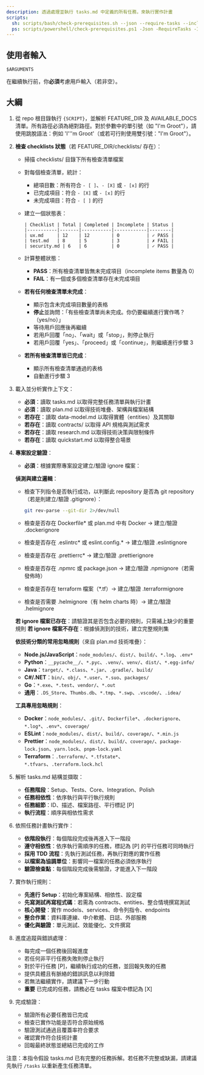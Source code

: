 ```yaml
---
description: 透過處理並執行 tasks.md 中定義的所有任務，來執行實作計畫
scripts:
  sh: scripts/bash/check-prerequisites.sh --json --require-tasks --include-tasks
  ps: scripts/powershell/check-prerequisites.ps1 -Json -RequireTasks -IncludeTasks
---
```


## 使用者輸入

```text
$ARGUMENTS
```

在繼續執行前，你**必須**考慮用戶輸入（若非空）。

## 大綱

1. 從 repo 根目錄執行 `{SCRIPT}`，並解析 FEATURE_DIR 及 AVAILABLE_DOCS 清單。所有路徑必須為絕對路徑。對於參數中的單引號（如 "I'm Groot"），請使用跳脫語法：例如 'I'\''m Groot'（或若可行則使用雙引號："I'm Groot"）。

2. **檢查 checklists 狀態**（若 FEATURE_DIR/checklists/ 存在）：
   - 掃描 checklists/ 目錄下所有檢查清單檔案
   - 對每個檢查清單，統計：
     * 總項目數：所有符合 `- [ ]`、`- [X]` 或 `- [x]` 的行
     * 已完成項目：符合 `- [X]` 或 `- [x]` 的行
     * 未完成項目：符合 `- [ ]` 的行
   - 建立一個狀態表：
     ```
     | Checklist | Total | Completed | Incomplete | Status |
     |-----------|-------|-----------|------------|--------|
     | ux.md     | 12    | 12        | 0          | ✓ PASS |
     | test.md   | 8     | 5         | 3          | ✗ FAIL |
     | security.md | 6   | 6         | 0          | ✓ PASS |
     ```
   - 計算整體狀態：
     * **PASS**：所有檢查清單皆無未完成項目（incomplete items 數量為 0）
     * **FAIL**：有一個或多個檢查清單存在未完成項目
   
   - **若有任何檢查清單未完成**：
     * 顯示包含未完成項目數量的表格
     * **停止**並詢問：「有些檢查清單尚未完成。你仍要繼續進行實作嗎？（yes/no）」
     * 等待用戶回應後再繼續
     * 若用戶回覆「no」、「wait」或「stop」，則停止執行
     * 若用戶回覆「yes」、「proceed」或「continue」，則繼續進行步驟 3
   
   - **若所有檢查清單皆已完成**：
     * 顯示所有檢查清單通過的表格
     * 自動進行步驟 3

3. 載入並分析實作上下文：
   - **必須**：讀取 tasks.md 以取得完整任務清單與執行計畫
   - **必須**：讀取 plan.md 以取得技術堆疊、架構與檔案結構
   - **若存在**：讀取 data-model.md 以取得實體（entities）及其關聯
   - **若存在**：讀取 contracts/ 以取得 API 規格與測試需求
   - **若存在**：讀取 research.md 以取得技術決策與限制條件
   - **若存在**：讀取 quickstart.md 以取得整合場景

4. **專案設定驗證**：
   - **必須**：根據實際專案設定建立/驗證 ignore 檔案：
   
   **偵測與建立邏輯**：
   - 檢查下列指令是否執行成功，以判斷此 repository 是否為 git repository（若是則建立/驗證 .gitignore）：

     ```sh
     git rev-parse --git-dir 2>/dev/null
     ```
   - 檢查是否存在 Dockerfile* 或 plan.md 中有 Docker → 建立/驗證 .dockerignore
   - 檢查是否存在 .eslintrc* 或 eslint.config.* → 建立/驗證 .eslintignore
   - 檢查是否存在 .prettierrc* → 建立/驗證 .prettierignore
   - 檢查是否存在 .npmrc 或 package.json → 建立/驗證 .npmignore（若需發佈時）
   - 檢查是否存在 terraform 檔案（*.tf）→ 建立/驗證 .terraformignore
   - 檢查是否需要 .helmignore（有 helm charts 時）→ 建立/驗證 .helmignore

   **若 ignore 檔案已存在**：請驗證其是否包含必要的規則，只需補上缺少的重要規則
   **若 ignore 檔案不存在**：根據偵測到的技術，建立完整規則集

   **依技術分類的常用忽略規則**（來自 plan.md 技術堆疊）：
   - **Node.js/JavaScript**：`node_modules/`、`dist/`、`build/`、`*.log`、`.env*`
   - **Python**：`__pycache__/`、`*.pyc`、`.venv/`、`venv/`、`dist/`、`*.egg-info/`
   - **Java**：`target/`、`*.class`、`*.jar`、`.gradle/`、`build/`
   - **C#/.NET**：`bin/`、`obj/`、`*.user`、`*.suo`、`packages/`
   - **Go**：`*.exe`、`*.test`、`vendor/`、`*.out`
   - **通用**：`.DS_Store`、`Thumbs.db`、`*.tmp`、`*.swp`、`.vscode/`、`.idea/`

   **工具專用忽略規則**：
   - **Docker**：`node_modules/`、`.git/`、`Dockerfile*`、`.dockerignore`、`*.log*`、`.env*`、`coverage/`
   - **ESLint**：`node_modules/`、`dist/`、`build/`、`coverage/`、`*.min.js`
   - **Prettier**：`node_modules/`、`dist/`、`build/`、`coverage/`、`package-lock.json`、`yarn.lock`、`pnpm-lock.yaml`
   - **Terraform**：`.terraform/`、`*.tfstate*`、`*.tfvars`、`.terraform.lock.hcl`

5. 解析 tasks.md 結構並擷取：
   - **任務階段**：Setup、Tests、Core、Integration、Polish
   - **任務相依性**：依序執行與平行執行規則
   - **任務細節**：ID、描述、檔案路徑、平行標記 [P]
   - **執行流程**：順序與相依性需求

6. 依照任務計畫執行實作：
   - **依階段執行**：每個階段完成後再進入下一階段
   - **遵守相依性**：依序執行需順序的任務，標記為 [P] 的平行任務可同時執行  
   - **採用 TDD 流程**：先執行測試任務，再執行對應的實作任務
   - **以檔案為協調單位**：影響同一檔案的任務必須依序執行
   - **驗證檢查點**：每個階段完成後需驗證，才能進入下一階段

7. 實作執行規則：
   - **先進行 Setup**：初始化專案結構、相依性、設定檔
   - **先寫測試再寫程式碼**：若需為 contracts、entities、整合情境撰寫測試
   - **核心開發**：實作 models、services、命令列指令、endpoints
   - **整合作業**：資料庫連線、中介軟體、日誌、外部服務
   - **優化與驗證**：單元測試、效能優化、文件撰寫

8. 進度追蹤與錯誤處理：
   - 每完成一個任務後回報進度
   - 若任何非平行任務失敗則停止執行
   - 對於平行任務 [P]，繼續執行成功的任務，並回報失敗的任務
   - 提供具體且有脈絡的錯誤訊息以利除錯
   - 若無法繼續實作，請建議下一步行動
   - **重要** 已完成的任務，請務必在 tasks 檔案中標記為 [X]

9. 完成驗證：
   - 驗證所有必要任務皆已完成
   - 檢查已實作功能是否符合原始規格
   - 驗證測試通過且覆蓋率符合要求
   - 確認實作符合技術計畫
   - 回報最終狀態並總結已完成的工作

注意：本指令假設 tasks.md 已有完整的任務拆解。若任務不完整或缺漏，請建議先執行 `/tasks` 以重新產生任務清單。

